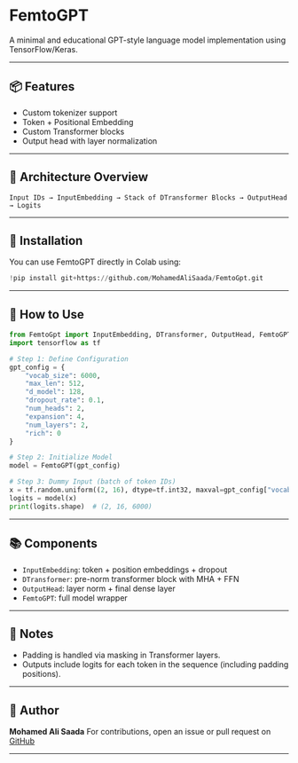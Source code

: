# FemtoGPT

A minimal and educational GPT-style language model implementation using TensorFlow/Keras.

---

## 📦 Features

* Custom tokenizer support
* Token + Positional Embedding
* Custom Transformer blocks
* Output head with layer normalization

---

## 🧱 Architecture Overview

```
Input IDs → InputEmbedding → Stack of DTransformer Blocks → OutputHead → Logits
```

---

## 🔧 Installation

You can use FemtoGPT directly in Colab using:

```python
!pip install git+https://github.com/MohamedAliSaada/FemtoGpt.git
```

---

## 🚀 How to Use

```python
from FemtoGpt import InputEmbedding, DTransformer, OutputHead, FemtoGPT
import tensorflow as tf

# Step 1: Define Configuration
gpt_config = {
    "vocab_size": 6000,
    "max_len": 512,
    "d_model": 128,
    "dropout_rate": 0.1,
    "num_heads": 2,
    "expansion": 4,
    "num_layers": 2,
    "rich": 0
}

# Step 2: Initialize Model
model = FemtoGPT(gpt_config)

# Step 3: Dummy Input (batch of token IDs)
x = tf.random.uniform((2, 16), dtype=tf.int32, maxval=gpt_config["vocab_size"])
logits = model(x)
print(logits.shape)  # (2, 16, 6000)
```

---

## 📚 Components

* `InputEmbedding`: token + position embeddings + dropout
* `DTransformer`: pre-norm transformer block with MHA + FFN
* `OutputHead`: layer norm + final dense layer
* `FemtoGPT`: full model wrapper

---

## 📌 Notes

* Padding is handled via masking in Transformer layers.
* Outputs include logits for each token in the sequence (including padding positions).

---

## 👤 Author

**Mohamed Ali Saada**
For contributions, open an issue or pull request on [GitHub](https://github.com/MohamedAliSaada/FemtoGpt)

---


